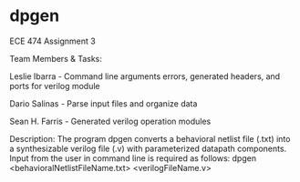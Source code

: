 # dpgen
ECE 474 Assignment 3

Team Members & Tasks: 

Leslie Ibarra - Command line arguments errors, generated headers, and ports for verilog module

Dario Salinas - Parse input files and organize data

Sean H. Farris - Generated verilog operation modules

Description: The program dpgen converts a behavioral netlist file (.txt) into a synthesizable verilog file (.v) with parameterized datapath components. Input from the user in command line is required as follows:   dpgen <behavioralNetlistFileName.txt>	<verilogFileName.v>
